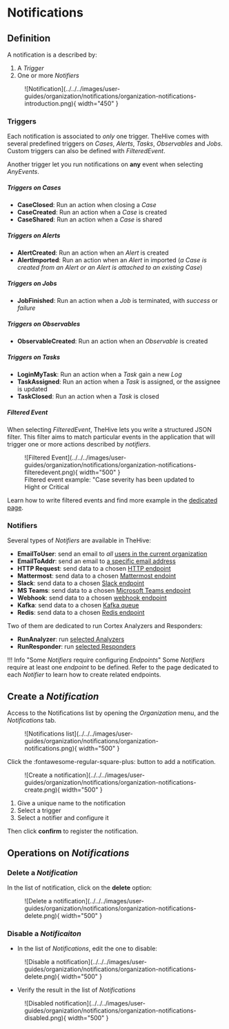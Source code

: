 # Notifications


## Definition

A notification is a described by:

1. A *Trigger*
2. One or more *Notifiers*

<figure markdown>
  ![Notification](../../../images/user-guides/organization/notifications/organization-notifications-introduction.png){ width="450" }
</figure>


### Triggers

Each notification is associated to *only* one trigger. TheHive comes with several predefined triggers on *Cases*, *Alerts*, *Tasks*, *Observables* and *Jobs*. Custom triggers can also be defined with *FilteredEvent*.

Another trigger let you run notifications on **any** event when selecting *AnyEvents*.


##### Triggers on Cases

* **CaseClosed**: Run an action when closing a *Case*
* **CaseCreated**: Run an action when a *Case* is created
* **CaseShared**: Run an action when a *Case* is shared


##### Triggers on Alerts

* **AlertCreated**: Run an action when an *Alert* is created
* **AlertImported**: Run an action when an *Alert* in imported (*a Case is created from an Alert or an Alert is attached to an existing Case*)


##### Triggers on Jobs

* **JobFinished**: Run an action when a *Job* is terminated, with *success* or *failure*


##### Triggers on Observables

* **ObservableCreated**: Run an action when an *Observable* is created


##### Triggers on Tasks

* **LoginMyTask**: Run an action when a *Task* gain a new *Log*
* **TaskAssigned**: Run an action when a *Task* is assigned, or the assignee is updated
* **TaskClosed**: Run an action when a *Task* is closed


##### Filtered Event

When selecting *FilteredEvent*, TheHive lets you write a structured JSON filter. This filter aims to match particular events in the application that will trigger one or more actions described by *notifiers*.

<figure markdown>
  ![Filtered Event](../../../images/user-guides/organization/notifications/organization-notifications-filteredevent.png){ width="500" }
  <figcaption>Filtered event example: "Case severity has been updated to Hight or Critical</figcaption>
</figure>

Learn how to write filtered events and find more example in the [dedicated page](./filteredevents.md).


### Notifiers

Several types of *Notifiers* are available in TheHive:

* **EmailToUser**: send an email to *all* [users in the current organization](./email-to-users.md)
* **EmailToAddr**: send an email to [a specific email address](./email-to-addr.md)
* **HTTP Request**: send data to a chosen [HTTP endpoint](./http-request.md)
* **Mattermost**: send data to a chosen [Mattermost endoint](./mattermost.md)
* **Slack**: send data to a chosen [Slack endpoint](./slack.md)
* **MS Teams**: send data to a chosen [Microsoft Teams endpoint](./teams.md)
* **Webhook**: send data to a chosen [webhook endpoint](./webhook.md)
* **Kafka**: send data to a chosen [Kafka queue](./kafka.md)
* **Redis**: send data to a chosen [Redis endpoint](./redis.md)

Two of them are dedicated to run Cortex Analyzers and Responders:

* **RunAnalyzer**: run [selected Analyzers](./analyzers.md)
* **RunResponder**: run [selected Responders](./responders.md)

!!! Info "Some *Notifiers* require configuring *Endpoints*"
    Some *Notifiers* require at least one *endpoint* to be defined. Refer to the page dedicated to each *Notifier* to learn how to create related endpoints.


## Create a *Notification*
Access to the Notifications list by opening the *Organization* menu, and the *Notifications* tab.

<figure markdown>
  ![Notifications list](../../../images/user-guides/organization/notifications/organization-notifications.png){ width="500" }
</figure>

Click the :fontawesome-regular-square-plus: button to add a notification.

<figure markdown>
  ![Create a notification](../../../images/user-guides/organization/notifications/organization-notifications-create.png){ width="500" }
</figure>


1. Give a unique name to the notification
2. Select a trigger
3. Select a notifier and configure it

Then click **confirm** to register the notification.


## Operations on *Notifications*

### Delete a *Notification*

In the list of notification, click on the **delete** option:

<figure markdown>
  ![Delete a notification](../../../images/user-guides/organization/notifications/organization-notifications-delete.png){ width="500" }
</figure>

### Disable a *Notificaiton*

* In the list of *Notifications*, edit the one to disable: 

<figure markdown>
  ![Disable a notification](../../../images/user-guides/organization/notifications/organization-notifications-delete.png){ width="500" }
</figure>

* Verify the result in the list of *Notifications*

<figure markdown>
  ![Disabled notification](../../../images/user-guides/organization/notifications/organization-notifications-disabled.png){ width="500" }
</figure>